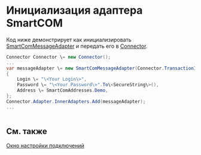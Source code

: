 # Инициализация адаптера SmartCOM

Код ниже демонстрирует как инициализировать [SmartComMessageAdapter](../api/StockSharp.SmartCom.SmartComMessageAdapter.html) и передать его в [Connector](../api/StockSharp.Algo.Connector.html).

```cs
Connector Connector \= new Connector();				
...				
var messageAdapter \= new SmartComMessageAdapter(Connector.TransactionIdGenerator)
{
    Login \= "\<Your Login\>",
    Password \= "\<Your Password\>".To\<SecureString\>(),
    Address \= SmartComAddresses.Demo,
};
Connector.Adapter.InnerAdapters.Add(messageAdapter);
...	
							
```

## См. также

[Окно настройки подключений](API_UI_ConnectorWindow.md)
